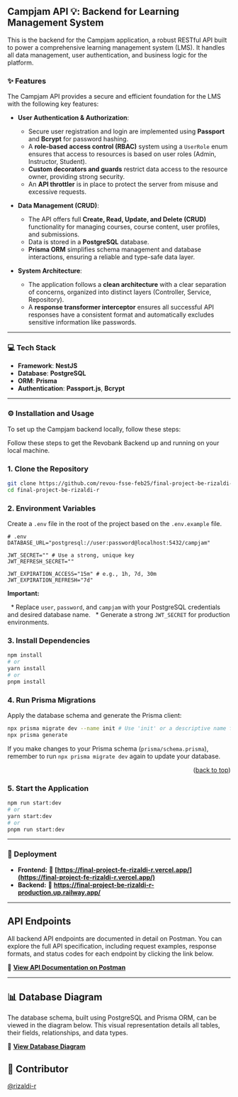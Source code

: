 ## Campjam API 💡: Backend for Learning Management System

This is the backend for the Campjam application, a robust RESTful API built to power a comprehensive learning management system (LMS). It handles all data management, user authentication, and business logic for the platform.

### ✨ Features

The Campjam API provides a secure and efficient foundation for the LMS with the following key features:

- **User Authentication & Authorization**:
  - Secure user registration and login are implemented using **Passport** and **Bcrypt** for password hashing.
  - A **role-based access control (RBAC)** system using a `UserRole` enum ensures that access to resources is based on user roles (Admin, Instructor, Student).
  - **Custom decorators and guards** restrict data access to the resource owner, providing strong security.
  - An **API throttler** is in place to protect the server from misuse and excessive requests.

- **Data Management (CRUD)**:
  - The API offers full **Create, Read, Update, and Delete (CRUD)** functionality for managing courses, course content, user profiles, and submissions.
  - Data is stored in a **PostgreSQL** database.
  - **Prisma ORM** simplifies schema management and database interactions, ensuring a reliable and type-safe data layer.

- **System Architecture**:
  - The application follows a **clean architecture** with a clear separation of concerns, organized into distinct layers (Controller, Service, Repository).
  - A **response transformer interceptor** ensures all successful API responses have a consistent format and automatically excludes sensitive information like passwords.

---

### 💻 Tech Stack

- **Framework**: **NestJS**
- **Database**: **PostgreSQL**
- **ORM**: **Prisma**
- **Authentication**: **Passport.js**, **Bcrypt**

---

### ⚙️ Installation and Usage

To set up the Campjam backend locally, follow these steps:

Follow these steps to get the Revobank Backend up and running on your local machine.

### 1\. Clone the Repository

```bash
git clone https://github.com/revou-fsse-feb25/final-project-be-rizaldi-r.git
cd final-project-be-rizaldi-r

```

### 2\. Environment Variables

Create a `.env` file in the root of the project based on the `.env.example` file.

```
# .env
DATABASE_URL="postgresql://user:password@localhost:5432/campjam"

JWT_SECRET="" # Use a strong, unique key
JWT_REFRESH_SECRET=""

JWT_EXPIRATION_ACCESS="15m" # e.g., 1h, 7d, 30m
JWT_EXPIRATION_REFRESH="7d"

```

**Important:**

  \* Replace `user`, `password`, and `campjam` with your PostgreSQL credentials and desired database name.
  \* Generate a strong `JWT_SECRET` for production environments.

### 3\. Install Dependencies

```bash
npm install
# or
yarn install
# or
pnpm install

```

### 4\. Run Prisma Migrations

Apply the database schema and generate the Prisma client:

```bash
npx prisma migrate dev --name init # Use 'init' or a descriptive name for your first migration
npx prisma generate

```

If you make changes to your Prisma schema (`prisma/schema.prisma`), remember to run `npx prisma migrate dev` again to update your database.

<p align="right">(<a href="#about">back to top</a>)</p>

### 5\. Start the Application

```bash
npm run start:dev
# or
yarn start:dev
# or
pnpm run start:dev

```
----

### 🚀 Deployment

- **Frontend:** 🔗 **[https://final-project-fe-rizaldi-r.vercel.app/](https://final-project-fe-rizaldi-r.vercel.app/)**
- **Backend:** 🔗 **https://final-project-be-rizaldi-r-production.up.railway.app/**

---

## API Endpoints

All backend API endpoints are documented in detail on Postman. You can explore the full API specification, including request examples, response formats, and status codes for each endpoint by clicking the link below.

🔗 **[View API Documentation on Postman](https://documenter.getpostman.com/view/46212129/2sB3BLj84D)**

---

## 📊 Database Diagram

The database schema, built using PostgreSQL and Prisma ORM, can be viewed in the diagram below. This visual representation details all tables, their fields, relationships, and data types.

🔗 **[View Database Diagram](https://dbdiagram.io/d/6894ac98dd90d17865ece245)**

## 🤝 Contributor

[@rizaldi-r](https://github.com/rizaldi-r)